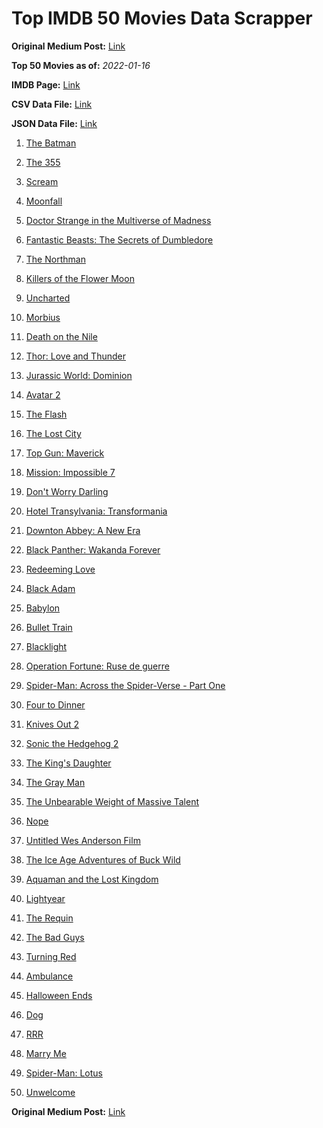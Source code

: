 # Top IMDB 50 Movies Data Scrapper

**Original Medium Post:** [Link](https://medium.com/@nishantsahoo/which-movie-should-i-watch-5c83a3c0f5b1) 

**Top 50 Movies as of:** _2022-01-16_

**IMDB Page:** [Link](http://www.imdb.com/search/title?release_date=2022,2022&title_type=feature)

**CSV Data File:** [Link](/Data/data.csv)

**JSON Data File:** [Link](/Data/data.json)

1. [The Batman](https://www.imdb.com/title/tt1877830/?ref_=adv_li_tt)

2. [The 355](https://www.imdb.com/title/tt8356942/?ref_=adv_li_tt)

3. [Scream](https://www.imdb.com/title/tt11245972/?ref_=adv_li_tt)

4. [Moonfall](https://www.imdb.com/title/tt5834426/?ref_=adv_li_tt)

5. [Doctor Strange in the Multiverse of Madness](https://www.imdb.com/title/tt9419884/?ref_=adv_li_tt)

6. [Fantastic Beasts: The Secrets of Dumbledore](https://www.imdb.com/title/tt4123432/?ref_=adv_li_tt)

7. [The Northman](https://www.imdb.com/title/tt11138512/?ref_=adv_li_tt)

8. [Killers of the Flower Moon](https://www.imdb.com/title/tt5537002/?ref_=adv_li_tt)

9. [Uncharted](https://www.imdb.com/title/tt1464335/?ref_=adv_li_tt)

10. [Morbius](https://www.imdb.com/title/tt5108870/?ref_=adv_li_tt)

11. [Death on the Nile](https://www.imdb.com/title/tt7657566/?ref_=adv_li_tt)

12. [Thor: Love and Thunder](https://www.imdb.com/title/tt10648342/?ref_=adv_li_tt)

13. [Jurassic World: Dominion](https://www.imdb.com/title/tt8041270/?ref_=adv_li_tt)

14. [Avatar 2](https://www.imdb.com/title/tt1630029/?ref_=adv_li_tt)

15. [The Flash](https://www.imdb.com/title/tt0439572/?ref_=adv_li_tt)

16. [The Lost City](https://www.imdb.com/title/tt13320622/?ref_=adv_li_tt)

17. [Top Gun: Maverick](https://www.imdb.com/title/tt1745960/?ref_=adv_li_tt)

18. [Mission: Impossible 7](https://www.imdb.com/title/tt9603212/?ref_=adv_li_tt)

19. [Don't Worry Darling](https://www.imdb.com/title/tt10731256/?ref_=adv_li_tt)

20. [Hotel Transylvania: Transformania](https://www.imdb.com/title/tt9848626/?ref_=adv_li_tt)

21. [Downton Abbey: A New Era](https://www.imdb.com/title/tt11703710/?ref_=adv_li_tt)

22. [Black Panther: Wakanda Forever](https://www.imdb.com/title/tt9114286/?ref_=adv_li_tt)

23. [Redeeming Love](https://www.imdb.com/title/tt11365186/?ref_=adv_li_tt)

24. [Black Adam](https://www.imdb.com/title/tt6443346/?ref_=adv_li_tt)

25. [Babylon](https://www.imdb.com/title/tt10640346/?ref_=adv_li_tt)

26. [Bullet Train](https://www.imdb.com/title/tt12593682/?ref_=adv_li_tt)

27. [Blacklight](https://www.imdb.com/title/tt14060094/?ref_=adv_li_tt)

28. [Operation Fortune: Ruse de guerre](https://www.imdb.com/title/tt7985704/?ref_=adv_li_tt)

29. [Spider-Man: Across the Spider-Verse - Part One](https://www.imdb.com/title/tt9362722/?ref_=adv_li_tt)

30. [Four to Dinner](https://www.imdb.com/title/tt14247286/?ref_=adv_li_tt)

31. [Knives Out 2](https://www.imdb.com/title/tt11564570/?ref_=adv_li_tt)

32. [Sonic the Hedgehog 2](https://www.imdb.com/title/tt12412888/?ref_=adv_li_tt)

33. [The King's Daughter](https://www.imdb.com/title/tt2328678/?ref_=adv_li_tt)

34. [The Gray Man](https://www.imdb.com/title/tt1649418/?ref_=adv_li_tt)

35. [The Unbearable Weight of Massive Talent](https://www.imdb.com/title/tt11291274/?ref_=adv_li_tt)

36. [Nope](https://www.imdb.com/title/tt10954984/?ref_=adv_li_tt)

37. [Untitled Wes Anderson Film](https://www.imdb.com/title/tt14230388/?ref_=adv_li_tt)

38. [The Ice Age Adventures of Buck Wild](https://www.imdb.com/title/tt13634480/?ref_=adv_li_tt)

39. [Aquaman and the Lost Kingdom](https://www.imdb.com/title/tt9663764/?ref_=adv_li_tt)

40. [Lightyear](https://www.imdb.com/title/tt10298810/?ref_=adv_li_tt)

41. [The Requin](https://www.imdb.com/title/tt11348232/?ref_=adv_li_tt)

42. [The Bad Guys](https://www.imdb.com/title/tt8115900/?ref_=adv_li_tt)

43. [Turning Red](https://www.imdb.com/title/tt8097030/?ref_=adv_li_tt)

44. [Ambulance](https://www.imdb.com/title/tt4998632/?ref_=adv_li_tt)

45. [Halloween Ends](https://www.imdb.com/title/tt10665342/?ref_=adv_li_tt)

46. [Dog](https://www.imdb.com/title/tt11252248/?ref_=adv_li_tt)

47. [RRR](https://www.imdb.com/title/tt8178634/?ref_=adv_li_tt)

48. [Marry Me](https://www.imdb.com/title/tt10223460/?ref_=adv_li_tt)

49. [Spider-Man: Lotus](https://www.imdb.com/title/tt13904644/?ref_=adv_li_tt)

50. [Unwelcome](https://www.imdb.com/title/tt12447796/?ref_=adv_li_tt)

**Original Medium Post:** [Link](https://medium.com/@nishantsahoo/which-movie-should-i-watch-5c83a3c0f5b1) 
